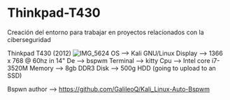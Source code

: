 # Thinkpad-T430
Creación del entorno para trabajar en proyectos relacionados con la ciberseguridad 

Thinkpad T430 (2012)
![IMG_5624](https://github.com/user-attachments/assets/5c417f30-0b45-404c-8a0e-ce08ad3c7af9)
OS --> Kali GNU/Linux 
Display --> 1366 x 768 @ 60hz in 14"
De --> bspwm
Terminal --> kitty
Cpu --> Intel core i7-3520M 
Memory --> 8gb DDR3
Disk --> 500g HDD (going to upload to an SSD)


Bspwn author --> https://github.com/GalileoQ/Kali_Linux-Auto-Bspwm
